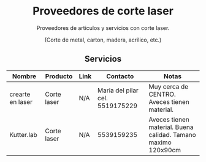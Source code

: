 <h1 align="center" style="margin-top: 0px;">Proveedores de corte laser</h1>
<p align="center" >Proveedores de articulos y servicios con corte laser.</p>
<p align="center" >(Corte de metal, carton, madera, acrilico, etc.)</p>

<div align="center" >
  
## Servicios
  
| Nombre | Producto | Link | Contacto | Notas |
| --------------- | --------------- | --------------- | --------------- | --------------- |
| crearte en laser | Corte laser | N/A | Maria del pilar cel. 5519175229 | Muy cerca de CENTRO. Aveces tienen material. |
| Kutter.lab | Corte laser | N/A | 5539159235 | Aveces tienen material. Buena calidad. Tamano maximo 120x90cm |
  
</div>

<h1 align="center" style="margin-top: 0px;"></h1>


